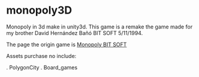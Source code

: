 # monopoly3D
Monopoly in 3d make in unity3d.  This game is a remake the game made for my brother David Hernández Bañó BIT SOFT 5/11/1994.

The page the origin game is [Monopoly BIT SOFT](https://github.com/chernandezba/david_hernandez_bano/tree/main/ql/monopoly)

Assets purchase no include:

. PolygonCity
. Board_games
